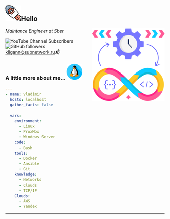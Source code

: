 <h2><img src="image-2.png" width="50">Hello</h2>
<img align='right' src="image.png" width="230">
<p><em>Maintance Engineer at Sber
</em></p>

![YouTube Channel Subscribers](https://img.shields.io/youtube/channel/subscribers/UCigIISVpM5JGhAng4Q_v1hA)
![GitHub followers](https://img.shields.io/github/followers/kliganN)
[kligann\@subnetwork.ru](mailto:kligann@subnetwork.ru?subject=):mailbox_with_mail:

### A little more about me... <img src="image-4.png" width="50">

```yaml
---
- name: vladimir
  hosts: localhost
  gather_facts: false

  vars:
    environment:
      - Linux
      - ProxMox
      - Windows Server
    code:
      - Bash
    tools:
      - Docker
      - Ansible
      - Git
    knowledge:
      - Networks
      - Clouds
      - TCP/IP
    Clouds:
      - AWS
      - Yandex
```

---
